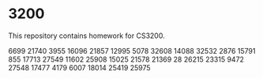 # 3200
This repository contains homework for CS3200.

6699
21740
3955
16096
21857
12995
5078
32608
14088
32532
2876
15791
855
17713
27549
11602
25908
15025
21578
21369
28
26215
23315
9472
27548
17477
4179
6007
18014
25419
25975
